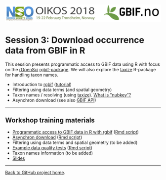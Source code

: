 ![](../demo_data/NSO_2018_GBIF_NO.png "NSO 2018")


# Session 3: Download occurrence data from GBIF in R

This session presents programmatic access to GBIF data using R with focus on the [rOpenSci](https://ropensci.org/) [rgbif-package](https://github.com/ropensci/rgbif). We will also explore the [taxize](https://ropensci.org/tutorials/taxize_tutorial/) R-package for handling taxon names.

* Introduction to [rgbif](https://github.com/ropensci/rgbif) ([tutorial](https://ropensci.org/tutorials/rgbif_tutorial/))
* Filtering using data terms (and spatial geometry)
* Taxon names / resolving (using [taxize](https://ropensci.org/tutorials/taxize_tutorial/)). [What is "nubkey”?](http://gbif.blogspot.no/search?q=names&max-results=20&by-date=true)
* Asynchron download (see also [GBIF API](https://www.gbif.org/developer/summary))

***

## Workshop training materials

 * [Programmatic access to GBIF data in R with rgbif](https://gbif-europe.github.io/nordic_oikos_2018_r/s3_gbif_demo/gbif_demo.html) ([Rmd script](gbif_demo.Rmd))
 * [Asynchron download](https://gbif-europe.github.io/nordic_oikos_2018_r/s3_gbif_demo/3.x_async_download_gbif.html) ([Rmd script](3.x_async_download_gbif.Rmd))
 * Filtering using data terms and spatial geometry (to be added)
 * [Example data quality tests](https://gbif-europe.github.io/nordic_oikos_2018_r/s3_gbif_demo/data_quality.html) ([Rmd script](data_quality.Rmd))
 * Taxon names information (to be added)
 * [Slides](./slides)
 


***

[Back to GitHub project home](https://github.com/GBIF-Europe/nordic_oikos_2018_r).
